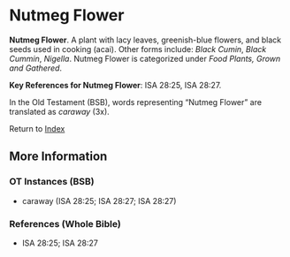 # Nutmeg Flower
**Nutmeg Flower**. 
A plant with lacy leaves, greenish-blue flowers, and black seeds used in cooking (acai). 
Other forms include: 
*Black Cumin*, *Black Cummin*, *Nigella*. 
Nutmeg Flower is categorized under _Food Plants, Grown and Gathered_. 


**Key References for Nutmeg Flower**: 
ISA 28:25, ISA 28:27. 


In the Old Testament (BSB), words representing “Nutmeg Flower” are translated as 
*caraway* (3x). 




Return to [Index](00-Index.md)

## More Information

### OT Instances (BSB)

* caraway (ISA 28:25; ISA 28:27; ISA 28:27)



### References (Whole Bible)

* ISA 28:25; ISA 28:27




